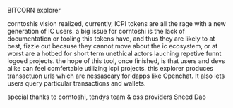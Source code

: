 BITCORN explorer

corntoshis vision realized,
currently, ICPI tokens are all the rage with a new generation of IC users.
a big issue for corntoshi is the lack of documentation or tooling this tokens have,
and thus they are likely to at best, fizzle out because they cannot move about the ic
ecosystem, or at worst are a hotbed for short term unethical actors lauching repetive
funnt logoed projects. the hope of this tool, once finished, is that users and devs
alike can feel comfertable utilizing icpi projects. 
this explorer produces transactuon urls which are nessascary for dapps like Openchat.
It also lets users query particular transactions and wallets. 


special thanks to corntoshi, tendys team & oss providers  Sneed Dao
